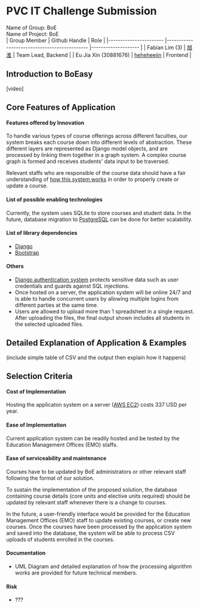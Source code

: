 
# PVC IT Challenge Submission

Name of Group: BoE  
Name of Project: BoE  
| Group Member          	| Github Handle                               	| Role               	|
|-----------------------	|---------------------------------------------	|--------------------	|
| Fabian Lim (3)        	| [旭淮](https://github.com/Weiss01)          	| Team Lead, Backend 	|
| Eu Jia Xin (30881676) 	| [heheheejin](https://github.com/heheheejin) 	| Frontend           	|

## Introduction to BoEasy
[video]

## Core Features of Application
#### Features offered by Innovation
To handle various types of course offerings across different faculties, our system breaks each course down into different levels of abstraction. These different layers are represented as Django model objects, and are processed by linking them together in a graph system. A complex course graph is formed and receives students' data input to be traversed.

Relevant staffs who are responsible of the course data should have a fair understanding of [how this system works](#detailed-explanation-of-application--examples) in order to properly create or update a course.

#### List of possible enabling technologies
Currently, the system uses SQLite to store courses and student data. In the future, database migration to [PostgreSQL](https://www.postgresql.org/) can be done for better scalability.

#### List of library dependencies
* [Django](https://www.djangoproject.com/) 
* [Bootstrap](https://getbootstrap.com/)

#### Others
* [Django authentication system](https://docs.djangoproject.com/en/4.0/topics/security/) protects sensitive data such as user credentials and guards against SQL injections.
* Once hosted on a server, the application system will be online 24/7 and is able to handle concurrent users by allowing multiple logins from different parties at the same time.
* Users are allowed to upload more than 1 spreadsheet in a single request. After uploading the files, the final output shown includes all students in the selected uploaded files.

## Detailed Explanation of Application & Examples
(include simple table of CSV and the output then explain how it happens)
## Selection Criteria
#### Cost of Implementation
Hosting the applicaton system on a server ([AWS EC2](https://aws.amazon.com/ec2/)) costs 337 USD per year.
#### Ease of Implementation
Current application system can be readily hosted and be tested by the Education Management Offices (EMO) staffs.

#### Ease of serviceability and maintenance
Courses have to be updated by BoE administrators or other relevant staff following the format of our solution. 

To sustain the implementation of the proposed solution, the database containing course details (core units and elective units required) should be updated by relevant staff whenever there is a change to courses.  
  
In the future, a user-friendly interface would be provided for the Education Management Offices (EMO) staff to update existing courses, or create new courses. Once the courses have been processed by the application system and saved into the database,  the system will be able to process CSV uploads of students enrolled in the courses. 

#### Documentation
* UML Diagram and detailed explanation of how the processing algorithm works are provided for future technical members.
#### Risk
* ???
